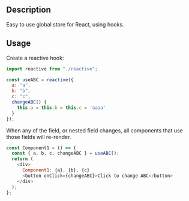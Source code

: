 ## Description
Easy to use global store for React, using hooks. 

## Usage

Create a reactive hook:
```javascript
import reactive from "./reactive";

const useABC = reactive({
  a: "a",
  b: "b",
  c: "c",
  changeABC() {
    this.a = this.b = this.c = 'aaaa'
  }
});
```

When any of the field, or nested field changes, all components that use those fields will re-render.
```javascript
const Component1 = () => {
  const { a, b, c, changeABC } = useABC();
  return (
    <div>
      Component1: {a}, {b}, {c}
      <button onClick={changeABC}>Click to change ABC</button>
    </div>
  );
};
```

